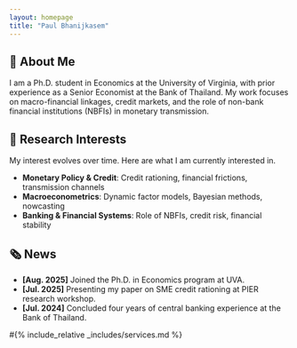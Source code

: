 ```yaml
---
layout: homepage
title: "Paul Bhanijkasem"
---
```


## 👋 About Me

I am a Ph.D. student in Economics at the University of Virginia, with prior experience as a Senior Economist at the Bank of Thailand. My work focuses on macro-financial linkages, credit markets, and the role of non-bank financial institutions (NBFIs) in monetary transmission.

## 🔬 Research Interests
My interest evolves over time. Here are what I am currently interested in. 

- **Monetary Policy & Credit**: Credit rationing, financial frictions, transmission channels  
- **Macroeconometrics**: Dynamic factor models, Bayesian methods, nowcasting  
- **Banking & Financial Systems**: Role of NBFIs, credit risk, financial stability

## 🗞️ News

- **[Aug. 2025]** Joined the Ph.D. in Economics program at UVA.
- **[Jul. 2025]** Presenting my paper on SME credit rationing at PIER research workshop.
- **[Jul. 2024]** Concluded four years of central banking experience at the Bank of Thailand.


<!-- {% include_relative _includes/publications.md %} -->

#{% include_relative _includes/services.md %}
